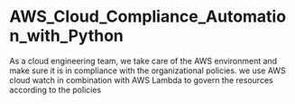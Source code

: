 # AWS_Cloud_Compliance_Automation_with_Python
As a cloud engineering team, we take care of the AWS environment and make sure it is in compliance with the organizational policies. we use AWS cloud watch in combination with AWS Lambda to govern the resources according to the policies
